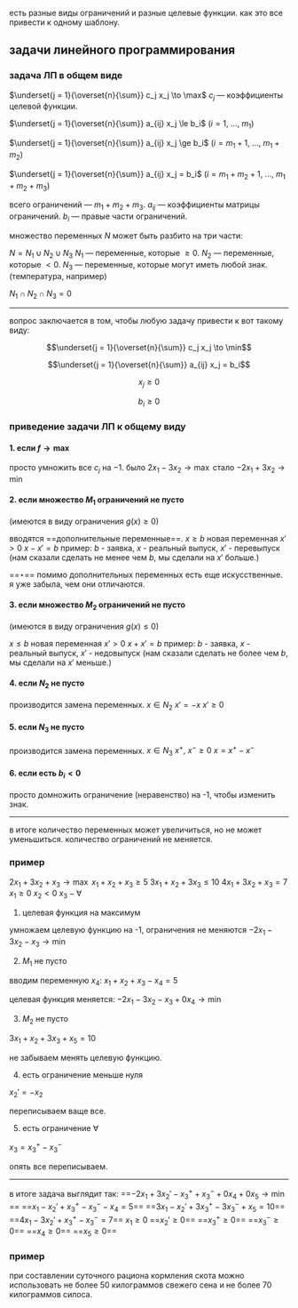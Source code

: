 есть разные виды ограничений и разные целевые функции. как это все привести к одному шаблону.

## задачи линейного программирования
### задача ЛП в общем виде

$\underset{j = 1}{\overset{n}{\sum}} c_j x_j \to \max$
$c_j$ — коэффициенты целевой функции.

$\underset{j = 1}{\overset{n}{\sum}} a_{ij} x_j \le b_i$ ($i = 1,\ ...,\ m_1$)

$\underset{j = 1}{\overset{n}{\sum}} a_{ij} x_j \ge b_i$ ($i = m_1+1,\ ...,\ m_1 + m_2$)

$\underset{j = 1}{\overset{n}{\sum}} a_{ij} x_j = b_i$ ($i = m_1 + m_2 + 1,\ ...,\ m_1 + m_2 + m_3$)

всего ограничений — $m_1 + m_2 + m_3$.
$a_{ij}$ — коэффициенты матрицы ограничений.
$b_i$ — правые части ограничений.

множество переменных $N$ может быть разбито на три части:

$N = N_1 \cup N_2 \cup N_3$
$N_1$ — переменные, которые $\ge 0$.
$N_2$ — переменные, которые $<0$.
$N_3$ — переменные, которые могут иметь любой знак. (температура, например)

$N_1 \cap N_2 \cap N_3 = 0$ 

---
вопрос заключается в том, чтобы любую задачу привести к вот такому виду:

$$\underset{j = 1}{\overset{n}{\sum}} c_j x_j \to \min$$

$$\underset{j = 1}{\overset{n}{\sum}} a_{ij} x_j = b_i$$

$$x_j \ge 0$$

$$b_i \ge 0$$

### приведение задачи ЛП к общему виду

#### 1. если $f \to \max$
просто умножить все $c_j$ на $-1$.
было $2x_1 - 3x_2 \to \max$
стало $-2x_1 + 3x_2 \to \min$

#### 2. если множество $M_1$ ограничений не пусто
(имеются в виду ограничения $g(x) \ge 0$)

вводятся ==дополнительные переменные==.
$x \ge b$
новая переменная $x' > 0$
$x - x' = b$
пример: $b$ - заявка, $x$ - реальный выпуск, $x'$ - перевыпуск (нам сказали сделать не менее чем $b$, мы сделали на $x'$ больше.)

==$\star$== помимо дополнительных переменных есть еще искусственные. я уже забыла, чем они отличаются.

#### 3. если множество $M_2$ ограничений не пусто
(имеются в виду ограничения $g(x) \le 0$)

$x \le b$
новая переменная $x' > 0$
$x + x' = b$
пример: $b$ - заявка, $x$ - реальный выпуск, $x'$ - недовыпуск (нам сказали сделать не более чем $b$, мы сделали на $x'$ меньше.)

#### 4. если $N_2$ не пусто
производится замена переменных.
$x \in N_2$
$x' = -x$
$x' \ge 0$

#### 5. если $N_3$ не пусто
производится замена переменных.
$x \in N_3$
$x^+,\ x^- \ge 0$
$x = x^+ - x^-$

#### 6. если есть $b_i < 0$
просто домножить ограничение (неравенство) на -1, чтобы изменить знак.

---

в итоге количество переменных может увеличиться, но не может уменьшиться. количество ограничений не меняется.

### пример

$2x_1 + 3x_2 + x_3 \to \max$
$x_1 + x_2 + x_3 \ge 5$
$3x_1 + x_2 + 3x_3 \le 10$
$4x_1 + 3x_2 + x_3 = 7$
$x_1 \ge 0$
$x_2 < 0$
$x_3 - \forall$

1. целевая функция на максимум

умножаем целевую функцию на -1, ограничения не меняются
$-2x_1 - 3x_2 - x_3 \to \min$

2. $M_1$ не пусто

вводим переменную $x_4$:
$x_1 + x_2 + x_3 - x_4 = 5$

целевая функция меняется:
$-2x_1 - 3x_2 - x_3 + 0 x_4 \to \min$

3. $M_2$ не пусто

$3x_1 + x_2 + 3x_3 + x_5 = 10$

не забываем менять целевую функцию.

4. есть ограничение меньше нуля

$x_2' = -x_2$

переписываем ваще все.

5. есть ограничение $\forall$

$x_3 = x_3^+ - x_3^-$

опять все переписываем.

---

в итоге задача выглядит так:
==$-2x_1 + 3x_2' - x_3^+ + x_3^- + 0 x_4 + 0 x_5\to \min$==
==$x_1 - x_2' + x_3^+ - x_3^- - x_4 = 5$==
==$3x_1 - x_2' + 3x_3^+ - 3x_3^- + x_5 = 10$==
==$4x_1 - 3x_2' + x_3^+ - x_3^- = 7$==
$x_1 \ge 0$
==$x_2' \ge 0$==
==$x_3^+ \ge 0$==
==$x_3^- \ge 0$== 
==$x_4 \ge 0$==
==$x_5 \ge 0$==


### пример
при составлении суточного рациона кормления скота можно использовать не более 50 килограммов свежего сена и не более 70 килограммов силоса.